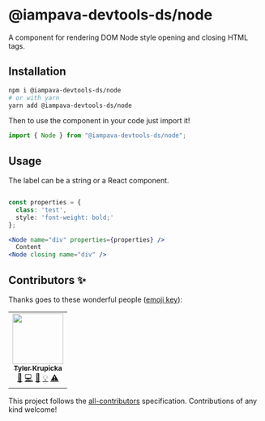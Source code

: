 # @iampava-devtools-ds/node

A component for rendering DOM Node style opening and closing HTML tags.

## Installation

```sh
npm i @iampava-devtools-ds/node
# or with yarn
yarn add @iampava-devtools-ds/node
```

Then to use the component in your code just import it!

```js
import { Node } from "@iampava-devtools-ds/node";
```

## Usage

The label can be a string or a React component.

```jsx

const properties = {
  class: 'test',
  style: 'font-weight: bold;'
};

<Node name="div" properties={properties} />
  Content
<Node closing name="div" />

```

## Contributors ✨

Thanks goes to these wonderful people ([emoji key](https://allcontributors.org/docs/en/emoji-key)):

<!-- ALL-CONTRIBUTORS-LIST:START - Do not remove or modify this section -->
<!-- prettier-ignore-start -->
<!-- markdownlint-disable -->
<table>
  <tr>
    <td align="center"><a href="http://tylerkrupicka.com/"><img src="https://avatars.githubusercontent.com/u/5761061?v=4?s=100" width="100px;" alt=""/><br /><sub><b>Tyler Krupicka</b></sub></a><br /><a href="https://github.com/design-systems/devtools-ds/commits?author=tylerkrupicka" title="Documentation">📖</a> <a href="https://github.com/design-systems/devtools-ds/commits?author=tylerkrupicka" title="Code">💻</a> <a href="#design-tylerkrupicka" title="Design">🎨</a> <a href="#example-tylerkrupicka" title="Examples">💡</a> <a href="https://github.com/design-systems/devtools-ds/commits?author=tylerkrupicka" title="Tests">⚠️</a></td>
  </tr>
</table>

<!-- markdownlint-restore -->
<!-- prettier-ignore-end -->

<!-- ALL-CONTRIBUTORS-LIST:END -->

This project follows the [all-contributors](https://github.com/all-contributors/all-contributors) specification. Contributions of any kind welcome!
